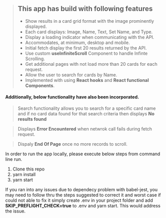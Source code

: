 > ## This app has build with following features
>
> - Show results in a card grid format with the image prominently displayed.
> - Each card displays: Image, Name, Text, Set Name, and Type.
> - Display a loading indicator when communicating with the API.
> - Accommodates, at minimum, desktop and mobile.
> - Initial fetch display the first 20 results returned by the API.
> - Use custom **useInfiniteScroll** Component to handle Infinte Scrolling.
> - Get additional pages with not load more than 20 cards for each request.
> - Allow the user to search for cards by Name.
> - Implemented with using **React hooks** and **React functional Components**.

#### Additionally, below functionality have also been incorporated.

> Search functionality allows you to search for a specific card name and if no card
> data found for that search criteria then displays **No results found**

> Displays **Error Encountered** when netwrok call fails during fetch request.

> Dispaly **End Of Page** once no more records to scroll.

In order to run the app locally, please execute below steps from command line run.

1. Clone this repo
2. yarn install
3. yarn start

If you ran into any issues due to dependecy problem with babel-jest, you may need to follow thru the steps suggested to correct it and worst case if could not able to fix it simply create .env in your project folder and add **SKIP_PREFLIGHT_CHECK=true** to .env and yarn start. This would address the issue.
